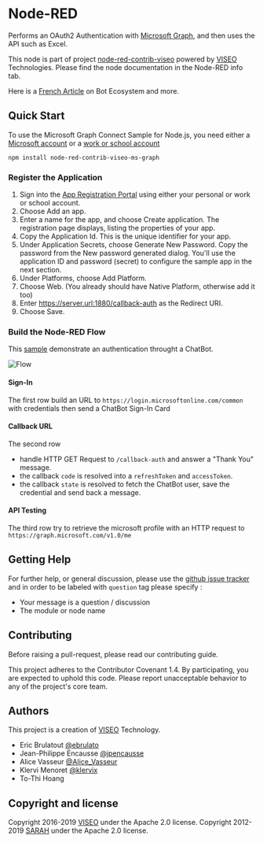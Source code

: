 # Node-RED

Performs an OAuth2 Authentication with [Microsoft Graph](https://developer.microsoft.com/en-us/graph), and then uses the API such as Excel.

This node is part of project [node-red-contrib-viseo](https://github.com/NGRP/node-red-contrib-viseo) powered by [VISEO](http://www.viseo.com) Technologies. Please find the node documentation in the Node-RED info tab. 

Here is a [French Article](https://goo.gl/DMfJk1) on Bot Ecosystem and more.

## Quick Start

To use the Microsoft Graph Connect Sample for Node.js, you need either a [Microsoft account](https://www.outlook.com/) or a [work or school account](http://dev.office.com/devprogram)

```
npm install node-red-contrib-viseo-ms-graph
```

### Register the Application

1. Sign into the [App Registration Portal](https://apps.dev.microsoft.com/) using either your personal or work or school account.
2. Choose Add an app.
3. Enter a name for the app, and choose Create application. The registration page displays, listing the properties of your app.
4. Copy the Application Id. This is the unique identifier for your app.
5. Under Application Secrets, choose Generate New Password. Copy the password from the New password generated dialog. You'll use the application ID and password (secret) to configure the sample app in the next section.
6. Under Platforms, choose Add Platform.
7. Choose Web. (You already should have Native Platform, otherwise add it too)
8. Enter https://server.url:1880/callback-auth as the Redirect URI.
9. Choose Save.

### Build the Node-RED Flow

This [sample](https://github.com/NGRP/node-red-contrib-viseo/raw/master/node-red-contrib-ms-graph/doc/flow.json) demonstrate an authentication throught a ChatBot.

![Flow](https://github.com/NGRP/node-red-contrib-viseo/raw/master/node-red-contrib-ms-graph/doc/flow.jpg)

#### Sign-In

The first row build an URL to `https://login.microsoftonline.com/common` with credentials then send a ChatBot Sign-In Card

#### Callback URL

The second row 
- handle HTTP GET Request to `/callback-auth` and answer a "Thank You" message.
- the callback `code` is resolved into a `refreshToken` and `accessToken`. 
- the callback `state` is resolved to fetch the ChatBot user, save the credential and send back a message.

#### API Testing

The third row try to retrieve the microsoft profile with an HTTP request to `https://graph.microsoft.com/v1.0/me`


## Getting Help

For further help, or general discussion, please use the [github issue tracker](https://github.com/NGRP/node-red-contrib-viseo/issues) and in order to be labeled with `question` tag please specify :
- Your message is a question / discussion
- The module or node name

## Contributing

Before raising a pull-request, please read our contributing guide.

This project adheres to the Contributor Covenant 1.4. By participating, 
you are expected to uphold this code. 
Please report unacceptable behavior to any of the project's core team.

## Authors

This project is a creation of [VISEO](http://www.viseo.com) Technology.

- Eric Brulatout [@ebrulato](https://twitter.com/ebrulato)
- Jean-Philippe Encausse [@jpencausse](https://twitter.com/jpencausse)
- Alice Vasseur [@Alice_Vasseur](https://twitter.com/Alice_Vasseur)
- Klervi Menoret [@klervix](https://twitter.com/klervix)
- To-Thi Hoang 

## Copyright and license

Copyright 2016-2019 [VISEO](http://www.viseo.com) under the Apache 2.0 license.
Copyright 2012-2019 [SARAH](http://sarah.encausse.net) under the Apache 2.0 license.